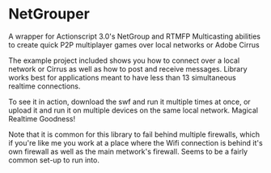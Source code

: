 NetGrouper
==========

A wrapper for Actionscript 3.0's NetGroup and RTMFP Multicasting abilities to create quick P2P multiplayer games over local networks or Adobe Cirrus

The example project included shows you how to connect over a local network or Cirrus as well as how to post and receive messages. Library works best for applications meant to have less than 13 simultaneous realtime connections.

To see it in action, download the swf and run it multiple times at once, or upload it and run it on multiple devices on the same local network. Magical Realtime Goodness!

Note that it is common for this library to fail behind multiple firewalls, which if you're like me you work at a place where the Wifi connection is behind it's own firewall as well as the main metwork's firewall. Seems to be a fairly common set-up to run into.
